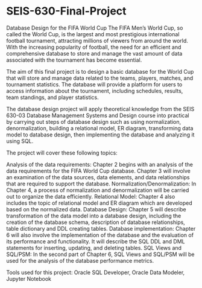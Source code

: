 # SEIS-630-Final-Project
Database Design for the FIFA World Cup
The FIFA Men’s World Cup, so called the World Cup, is the largest and most prestigious international football tournament, attracting millions of viewers from around the world. With the increasing popularity of football, the need for an efficient and comprehensive database to store and manage the vast amount of data associated with the tournament has become essential.

The aim of this final project is to design a basic database for the World Cup that will store and manage data related to the teams, players, matches, and tournament statistics. The database will provide a platform for users to access information about the tournament, including schedules, results, team standings, and player statistics.

The database design project will apply theoretical knowledge from the SEIS 630-03 Database Management Systems and Design course into practical by carrying out steps of database design such as using normalization, denormalization, building a relational model, ER diagram, transforming data model to database design, then implementing the database and analyzing it using SQL.

The project will cover these following topics:

Analysis of the data requirements: Chapter 2 begins with an analysis of the data requirements for the FIFA World Cup database. Chapter 3 will involve an examination of the data sources, data elements, and data relationships that are required to support the database.
Normalization/Denormalization: In Chapter 4, a process of normalization and denormalization will be carried out to organize the data efficiently.
Relational Model: Chapter 4 also includes the topic of relational model and ER diagram which are developed based on the normalized data.
Database Design: Chapter 5 will describe transformation of the data model into a database design, including the creation of the database schema, description of database relationships, table dictionary and DDL creating tables.
Database implementation: Chapter 6 will also involve the implementation of the database and the evaluation of its performance and functionality. It will describe the SQL DDL and DML statements for inserting, updating, and deleting tables.
SQL Views and SQL/PSM: In the second part of Chapter 6, SQL Views and SQL/PSM will be used for the analysis of the database performance metrics.

Tools used for this project: Oracle SQL Developer, Oracle Data Modeler, Jupyter Notebook
